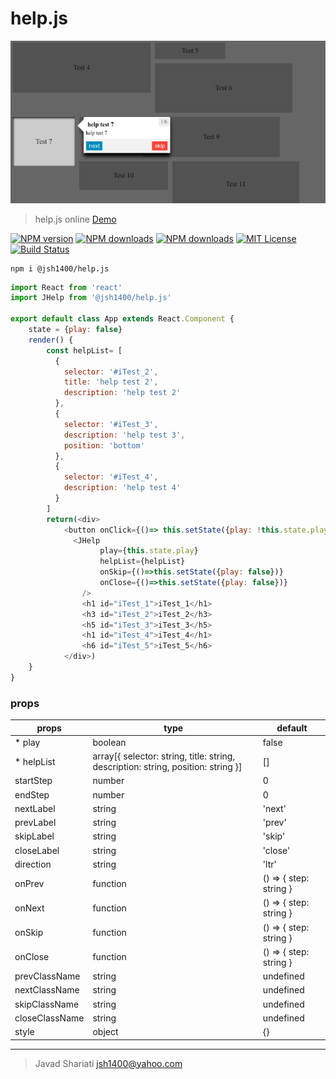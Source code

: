 # help.js

![help.js](https://raw.githubusercontent.com/jsh1400/help.js/master/docs/help.js.png)

>help.js online [Demo](https://jsh1400.github.io/help.js/)

[![NPM version][npm-version-image]][npm-url] [![NPM downloads][npm-downloads-size-image]][npm-url] [![NPM downloads][npm-downloads-image]][downloads-url] [![MIT License][license-image]][license-url] [![Build Status][travis-image]][travis-url]


```
npm i @jsh1400/help.js
```

```javascript
import React from 'react'
import JHelp from '@jsh1400/help.js'

export default class App extends React.Component {
	state = {play: false}
	render() {
		const helpList= [
		  {
		    selector: '#iTest_2',
		    title: 'help test 2',
		    description: 'help test 2'
		  },
		  {
		    selector: '#iTest_3',
		    description: 'help test 3',
		    position: 'bottom'
		  },
		  {
		    selector: '#iTest_4',
		    description: 'help test 4'
		  }
		]
		return(<div>
			<button onClick={()=> this.setState({play: !this.state.play})}>HELP</button>
			  <JHelp
				    play={this.state.play}
				    helpList={helpList}
				    onSkip={()=>this.setState({play: false})}
				    onClose={()=>this.setState({play: false})}
			    />
			    <h1 id="iTest_1">iTest_1</h1>
			    <h3 id="iTest_2">iTest_2</h3>
			    <h5 id="iTest_3">iTest_3</h5>
			    <h1 id="iTest_4">iTest_4</h1>
			    <h6 id="iTest_5">iTest_5</h6>
			</div>)
	}
}

```
### props
|props|type|default|
|-----|----|-------------|
|* play|boolean|false|
|* helpList|array[{ selector: string, title: string, description: string, position: string }]| []|
|startStep|number|0|
|endStep|number|0| 
|nextLabel|string|'next'|
|prevLabel|string|'prev'|
|skipLabel|string|'skip'|
|closeLabel|string|'close'|
|direction|string|'ltr'|
|onPrev|function|() => { step: string }|
|onNext|function|() => { step: string }|
|onSkip|function|() => { step: string }|
|onClose|function|() => { step: string }|
|prevClassName|string|undefined|
|nextClassName|string|undefined|
|skipClassName|string|undefined|
|closeClassName|string|undefined|
|style|object|{}|

---
>Javad Shariati <jsh1400@yahoo.com>


[license-image]: http://img.shields.io/npm/l/@jsh1400/help.js.svg?style=flat
[license-url]: LICENSE

[npm-url]: https://npmjs.org/package/@jsh1400/help.js
[npm-version-image]: http://img.shields.io/npm/v/@jsh1400/help.js.svg?style=flat
[npm-downloads-image]: http://img.shields.io/npm/dm/@jsh1400/help.js.svg?style=flat
[npm-downloads-size-image]: https://img.shields.io/bundlephobia/minzip/@jsh1400/help.js.svg?style=flat
[downloads-url]: https://npmcharts.com/compare/@jsh1400/help.js?minimal=true

[travis-url]: http://travis-ci.org/jsh1400/@jsh1400/help.js
[travis-image]: http://img.shields.io/travis/jsh1400/@jsh1400/help.js/develop.svg?style=flat

